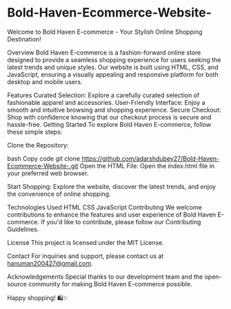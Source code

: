 # Bold-Haven-Ecommerce-Website-
Welcome to Bold Haven E-commerce - Your Stylish Online Shopping Destination!

Overview
Bold Haven E-commerce is a fashion-forward online store designed to provide a seamless shopping experience for users seeking the latest trends and unique styles. Our website is built using HTML, CSS, and JavaScript, ensuring a visually appealing and responsive platform for both desktop and mobile users.

Features
Curated Selection: Explore a carefully curated selection of fashionable apparel and accessories.
User-Friendly Interface: Enjoy a smooth and intuitive browsing and shopping experience.
Secure Checkout: Shop with confidence knowing that our checkout process is secure and hassle-free.
Getting Started
To explore Bold Haven E-commerce, follow these simple steps:

Clone the Repository:

bash
Copy code
git clone https://github.com/adarshdubey27/Bold-Haven-Ecommerce-Website-.git
Open the HTML File:
Open the index.html file in your preferred web browser.

Start Shopping:
Explore the website, discover the latest trends, and enjoy the convenience of online shopping.

Technologies Used
HTML
CSS
JavaScript
Contributing
We welcome contributions to enhance the features and user experience of Bold Haven E-commerce. If you'd like to contribute, please follow our Contributing Guidelines.

License
This project is licensed under the MIT License.

Contact
For inquiries and support, please contact us at hanuman200427@gmail.com.

Acknowledgements
Special thanks to our development team and the open-source community for making Bold Haven E-commerce possible.

Happy shopping! 🛍️✨
